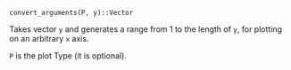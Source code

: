 ```
convert_arguments(P, y)::Vector
```

Takes vector `y` and generates a range from 1 to the length of `y`, for plotting on an arbitrary `x` axis.

`P` is the plot Type (it is optional).
